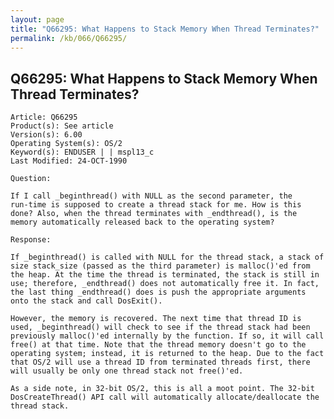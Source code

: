 ```yaml
---
layout: page
title: "Q66295: What Happens to Stack Memory When Thread Terminates?"
permalink: /kb/066/Q66295/
---
```


## Q66295: What Happens to Stack Memory When Thread Terminates?

	Article: Q66295
	Product(s): See article
	Version(s): 6.00
	Operating System(s): OS/2
	Keyword(s): ENDUSER | | mspl13_c
	Last Modified: 24-OCT-1990
	
	Question:
	
	If I call _beginthread() with NULL as the second parameter, the
	run-time is supposed to create a thread stack for me. How is this
	done? Also, when the thread terminates with _endthread(), is the
	memory automatically released back to the operating system?
	
	Response:
	
	If _beginthread() is called with NULL for the thread stack, a stack of
	size stack_size (passed as the third parameter) is malloc()'ed from
	the heap. At the time the thread is terminated, the stack is still in
	use; therefore, _endthread() does not automatically free it. In fact,
	the last thing _endthread() does is push the appropriate arguments
	onto the stack and call DosExit().
	
	However, the memory is recovered. The next time that thread ID is
	used, _beginthread() will check to see if the thread stack had been
	previously malloc()'ed internally by the function. If so, it will call
	free() at that time. Note that the thread memory doesn't go to the
	operating system; instead, it is returned to the heap. Due to the fact
	that OS/2 will use a thread ID from terminated threads first, there
	will usually be only one thread stack not free()'ed.
	
	As a side note, in 32-bit OS/2, this is all a moot point. The 32-bit
	DosCreateThread() API call will automatically allocate/deallocate the
	thread stack.
